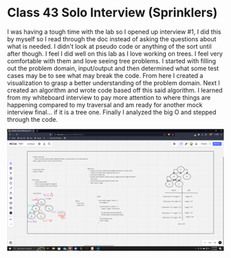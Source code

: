 # Class 43 Solo Interview (Sprinklers)

I was having a tough time with the lab so I opened up interview #1, I did this by myself so I read through the doc instead of asking the questions about what is needed. I didn't look at pseudo code or anything of the sort until after though. I feel I did well on this lab as I love working on trees. I feel very comfortable with them and love seeing tree problems. I started with filling out the problem domain, input/output and then determined what some test cases may be to see what may break the code. From here I created a visualization to grasp a better understanding of the problem domain. Next I created an algorithm and wrote code based off this said algorithm. I learned from my whiteboard interview to pay more attention to where things are happening compared to my traversal and am ready for another mock interview final... if it is a tree one. Finally I analyzed the big O and stepped through the code.

![](../assets/cc43.png)
